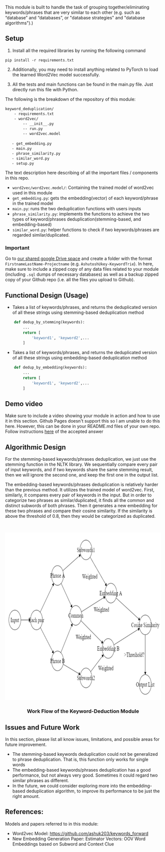 This module is built to handle the task of grouping together/eliminating keywords/phrases that are very similar to each other (e.g. such as “database” and “databases”, or "database strategies" and "database algorithms").)

## Setup

1. Install all the required libraries by running the following command
```
pip install -r requirements.txt 
```

2. Additionally, you may need to install anything related to PyTorch to load the learned Word2Vec model successfully.

3. All the tests and main functions can be found in the main.py file. Just directly run this file with Python.

The following is the breakdown of the repository of this module:
```
keyword_deduplication/
    - requirements.txt
    - word2vec/ 
        -- __init__.py
        -- run.py
        -- word2vec.model
    
   - get_embedding.py
   - main.py
   - phrase_similarity.py
   - similar_word.py
   - setup.py
```

The text description here describing of all the important files / components in this repo. 
* `word2vec/word2vec.model/`: Containing the trained model of word2vec used in this module
* `get_embedding.py`: gets the embedding(vector) of each keyword/phrase in the trained model
* `main.py`: runs the two deduplication functions with users inputs
* `phrase_similarity.py`: implements the functions to achieve the two types of keyword/phrases deduplication(stemming-based, and embedding-based)
* `similar_word.py`: helper functions to check if two keywords/phrases are regarded similar/duplicated.

### Important 
Go to [our shared google Drive space](https://drive.google.com/drive/folders/1rxPAdGTVcl-Xo6uuFovdKcCw5_FEaXIC?usp=sharing) and create a folder with the format `FirstnameLastName-Projectname` (e.g. `AshutoshUkey-KeywordTrie`). In here, make sure to include a zipped copy of any data files related to your module (including `.sql` dumps of necessary databases) as well as a backup zipped copy of your Github repo (i.e. all the files you upload to Github).



## Functional Design (Usage)

* Takes a list of keywords/phrases, and returns the deduplicated version of all these strings using stemming-based deduplication method
```python
    def dedup_by_stemming(keywords):
        ... 
        return [
            'keyword1', 'keyword2',...
        ]
```

* Takes a list of keywords/phrases, and returns the deduplicated version of all these strings using embedding-based deduplication method
```python
    def dedup_by_embedding(keywords):
        ...
        return [
            'keyword1', 'keyword2',...
        ]
```

## Demo video
Make sure to include a video showing your module in action and how to use it in this section. Github Pages doesn't support this so I am unable to do this here. However, this can be done in your README.md files of your own repo. Follow instructions [here](https://stackoverflow.com/questions/4279611/how-to-embed-a-video-into-github-readme-md) of the accepted answer 


## Algorithmic Design 
For the stemming-based keywords/phrases deduplication, we just use the stemming function in the NLTK library. We sequentially compare every pair of input keywords, and if two keywords share the same stemming result, then we will ignore the second one, and keep the first one in the output list.

The embedding-based keywords/phrases deduplication is relatively harder than the previous method. It utilizes the trained model of word2vec. First, similarly, it compares every pair of keywords in the input. But in order to categorize two phrases as similar/duplicated, it finds all the common and distinct subwords of both phrases. Then it generates a new embedding for these two phrases and compare their cosine similarity. If the similarity is above the threshold of 0.8, then they would be categorized as duplicated. 

<!-- PROJECT LOGO -->
<br />
<p align="center">
  <a href="https://github.com/Forward-UIUC-2021F/keyword-deduplication">
    <img src="./embedding.jpg" alt="Logo" width="800" height="540">
  </a>

  <h3 align="center">Work Flow of the Keyword-Deduction Module</h3>

</p>



## Issues and Future Work

In this section, please list all know issues, limitations, and possible areas for future improvement.

* The stemming-based keywords deduplication could not be generalized to phrase deduplication. That is, this function only works for single words
* The embedding-based keywords/phrases deduplication has a good performance, but not always very good. Sometimes it could regard two similar phrases as different.
* In the future, we could consider exploring more into the embedding-based deduplication algorithm, to improve its performance to be just the right amount.

## References: 
Models and papers referred to in this module: 

* Word2vec Model: https://github.com/ashuk203/keywords_forward
* New Embedding Generation Paper: 
Estimator Vectors: OOV Word Embeddings based on Subword and Context Clue
